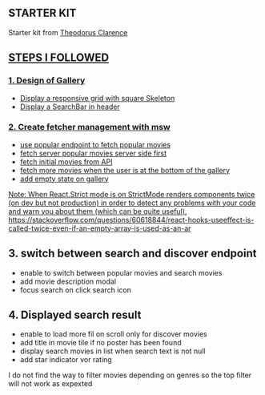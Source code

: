 ## STARTER KIT

Starter kit from <a href="https://theodorusclarence.com">Theodorus Clarence

## STEPS I FOLLOWED

### 1. Design of Gallery

- Display a responsive grid with square Skeleton
- Display a SearchBar in header

### 2. Create fetcher management with msw

- use popular endpoint to fetch popular movies
- fetch server popular movies server side first
- fetch initial movies from API
- fetch more movies when the user is at the bottom of the gallery
- add empty state on gallery

Note:
When React.Strict mode is on
StrictMode renders components twice (on dev but not production) in order to detect any problems with your code and warn you about them (which can be quite useful).
https://stackoverflow.com/questions/60618844/react-hooks-useeffect-is-called-twice-even-if-an-empty-array-is-used-as-an-ar

## 3. switch between search and discover endpoint

- enable to switch between popular movies and search movies
- add movie description modal
- focus search on click search icon

## 4. Displayed search result

- enable to load more fil on scroll only for discover movies
- add title in movie tile if no poster has been found
- display search movies in list when search text is not null
- add star indicator vor rating

I do not find the way to filter movies depending on genres so the top filter will not work as expexted
